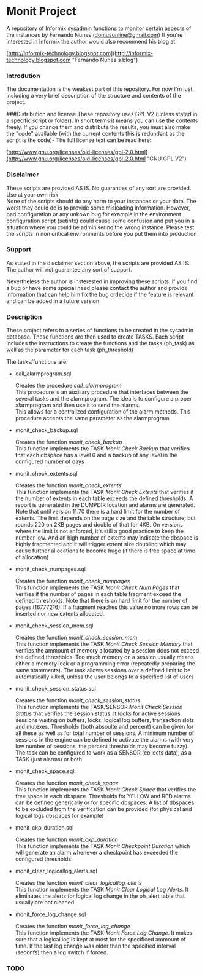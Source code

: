 # Monit Project

A repository of Informix sysadmin functions to monitor certain aspects of the instances by Fernando Nunes (domusonline@gmail.com)
If you're interested in Informix the author would also recommend his blog at:

[http://informix-technology.blogspot.com](http://informix-technology.blogspot.com "Fernando Nunes's blog")

### Introdution

The documentation is the weakest part of this repository. For now I'm just including a very brief description of the structure and contents of the project.

###Distribution and license
These repository uses GPL V2 (unless stated in a specific script or folder). In short terms it means you can use the contents freely. If you change them and distribute the results, you must also make the "code" available (with the current contents this is redundant as the script is the code)- The full license text can be read here:

[http://www.gnu.org/licenses/old-licenses/gpl-2.0.html](http://www.gnu.org/licenses/old-licenses/gpl-2.0.html "GNU GPL V2")

### Disclaimer

These scripts are provided AS IS. No guaranties of any sort are provided. Use at your own risk<br/>
None of the scripts should do any harm to your instances or your data. The worst they could do is to provide some misleading information.
However, bad configuration or any unkown bug for example in the environment configuration script (setinfx) could cause some confusion and put you in a situation where you could be adminisering the wrong instance.
Please test the scripts in non critical environments before you put them into production

### Support

As stated in the disclaimer section above, the scripts are provided AS IS. The author will not guarantee any sort of support.

Nevertheless the author is insterested in improving these scripts. if you find a bug or have some special need please contact the author and provide information that can help him fix the bug ordecide if the feature is relevant and can be added in a future version

### Description

These project refers to a series of functions to be created in the sysadmin database. These functions are then used to create TASKS.
Each script includes the instructions to create the functions and the tasks (ph_task) as well as the parameter for each task (ph_threshold)

The tasks/functions are:

* call_alarmprogram.sql

   Creates the procedure _call_alarmprogram_  
   This procedure is an auxiliary procedure that interfaces between the several tasks and the alarmprogram. The idea is to configure a proper alarmprogram and then use it to send the alarms.  
   This allows for a centralized configuration of the alarm methods. This procedure accepts the same parameter as the alarmprogram

* monit_check_backup.sql

   Creates the function _monit_check_backup_  
   This function implements the TASK _Monit Check Backup_ that verifies that each dbspace has a level 0 and a backup of any level in the configured number of days

* monit_check_extents.sql

   Creates the function _monit_check_extents_  
   This function implements the TASK _Monit Check Extents_ that verifies if the number of extents in each table exceeds the defined thresholds. A report is generated in the DUMPDIR location and alarms are generated. Note that until version 11.70 there is a hard limit for the number of extents. The limit depends on the page size and the table structure, but rounds 220 on 2KB pages and double of that for 4KB. On versions where the limit is not enforced, it's still a good practice to keep the number low. And an high number of extents may indicate the dbspace is highly fragmented and it will trigger extent size doubling which may cause further allocations to become huge (if there is free space at time of allocation)

* monit_check_numpages.sql

   Creates the function _monit_check_numpages_  
   This function implements the TASK _Monit Check Num Pages_ that verifies if the number of pages in each table fragment exceed the defined thresholds. Note that there is an hard limit for the number of pages (16777216). If a fragment reaches this value no more rows can be inserted nor new extents allocated.

* monit_check_session_mem.sql

   Creates the function _monit_check_session_mem_  
   This function implements the TASK _Monit Check Session Memory_ that verifies the ammount of memory allocated by a session does not exceed the defined thresholds. Too much memory on a session usually means either a memory leak or a programming error (repeatedly preparing the same statements). The task allows sessions over a defined limit to be automatically killed, unless the user belongs to a specified list of users

* monit_check_session_status.sql

   Creates the function _monit_check_session_status_  
   This function implements the TASK/SENSOR _Monit Check Session Status_ that verifies the session status. It looks for active sessions, sessions waiting on buffers, locks, logical log buffers, transaction slots and mutexes. Thresholds (both absoulte and percent) can be given for all these as well as for total number of sessions. A minimum number of sessions in the engine can be defined to activate the alarms (with very low number of sessions, the percent thresholds may become fuzzy). The task can be configured to work as a SENSOR (collects data), as a TASK (just alarms) or both

* monit_check_space.sql:

   Creates the function _monit_check_space_  
   This function implements the TASK _Monit Check Space_ that verifies the free space in each dbspace. Thresholds for YELLOW and RED alarms can be defined generically or for specific dbspaces. A list of dbspaces to be excluded from the verification can be provided (for physical and logical logs dbspaces for example)

* monit_ckp_duration.sql

   Creates the function _monit_ckp_duration_  
   This function implements the TASK _Monit Checkpoint Duration_ which will generate an alarm whenever a checkpoint has exceeded the configured thresholds

* monit_clear_logicallog_alerts.sql

   Creates the function _monit_clear_logicallog_alerts_  
   This function implements the TASK _Monit Clear Logical Log Alerts_. It eliminates the alerts for logical log change in the ph_alert table that usually are not cleaned.
 
* monit_force_log_change.sql

   Creates the function _monit_force_log_change_  
   This function implements the TASK _Monit Force Log Change_. It makes sure that a logical log is kept at most for the specificed ammount of time. If the last log change was older than the specified interval (seconfs) then a log switch if forced.

### TODO

